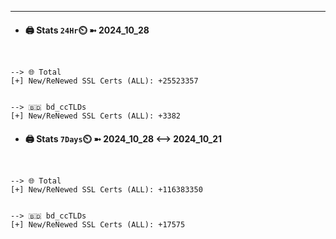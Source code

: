 

---
- #### 🖨️ **Stats** `24Hr`⏲️ ➼ 2024_10_28
```console


--> 🌐 Total
[+] New/ReNewed SSL Certs (ALL): +25523357


--> 🇧🇩 bd_ccTLDs
[+] New/ReNewed SSL Certs (ALL): +3382

```

- #### 🖨️ **Stats** `7Days`⏲️ ➼ 2024_10_28 <--> 2024_10_21
```console


--> 🌐 Total
[+] New/ReNewed SSL Certs (ALL): +116383350


--> 🇧🇩 bd_ccTLDs
[+] New/ReNewed SSL Certs (ALL): +17575

```

